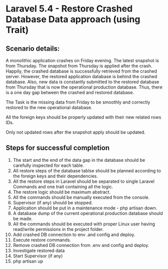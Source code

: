 # Laravel 5.4 - Restore Crashed Database Data approach (using Trait)

## Scenario details: ##

A monolithic application crashes on Friday evening.
The latest snapshot is from Thursday.
The snapshot from Thursday is applied after the crash.
Happily, the crashed database is successfully retrieved from the crashed server.
However, the restored application database is behind the crashed database.
Also, new data is constantly submitted to the restored database from Thursday that is now the operational production database.
Thus, there is a one day gap between the crashed and restored database.

The Task is the missing data from Friday to be smoothly and correctly restored to the new operational database.

All the foreign keys should be properly updated with their new related rows IDs.

Only not updated rows after the snapshot apply should be updated.

## Steps for successful completion ##

1. The start and the end of the data gap in the database should be carefully inspected for each table.
2. All restore steps of the database tablse should be planned according to the foreign keys and their dependencies.
3. All the restore steps in Laravel should be separated to single Laravel Commands and one trait containing all the logic.
4. The restore logic should be maximum abstract.
5. All the commands should be manually executed from the console.
6. Supervisor (if any) should be stopped.
7. Application should be put in a maintenance mode - php artisan down.
8. A database dump of the current operational production database should be made.
9. All the commands should be executed with proper Linux user having read/write permissions in the project folder.
10. Add crashed DB connection to env .and config and deploy.
11. Execute restore commands.
12. Remove crashed DB connection from .env and config and deploy.
13. Investigate restored data
14. Start Supervisor (if any)
15. php artisan up
